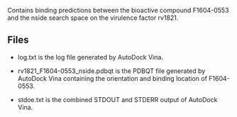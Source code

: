 Contains binding predictions between the bioactive compound F1604-0553 and the nside search space on the virulence factor rv1821.

## Files

- log.txt is the log file generated by AutoDock Vina.

- rv1821_F1604-0553_nside.pdbqt is the PDBQT file generated by AutoDock Vina containing the orientation and binding location of F1604-0553.

- stdoe.txt is the combined STDOUT and STDERR output of AutoDock Vina.

